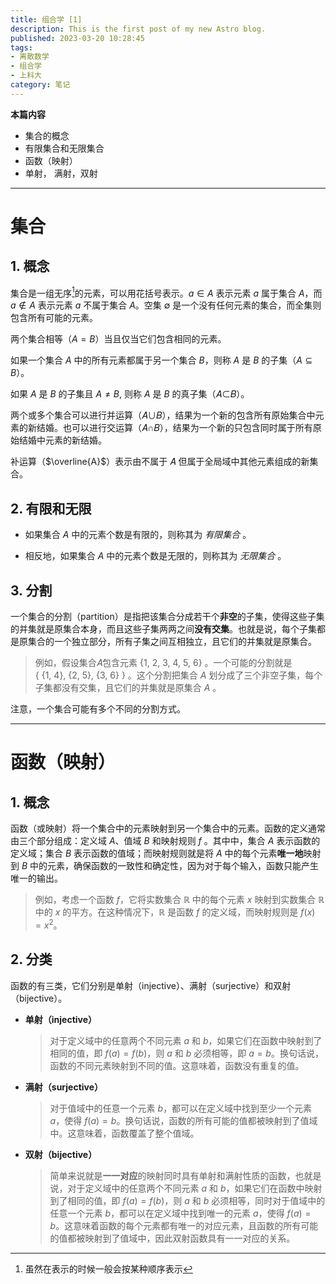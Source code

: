 ```yaml
---
title: 组合学 [1]
description: This is the first post of my new Astro blog.
published: 2023-03-20 10:28:45
tags:
- 离散数学
- 组合学
- 上科大
category: 笔记
---
```



**本篇内容**
- 集合的概念
- 有限集合和无限集合
- 函数（映射）
- 单射， 满射，双射

<!--more-->

---


# 集合
## 1. 概念
集合是一组无序[^1]的元素，可以用花括号表示。$a \in A$ 表示元素 $a$ 属于集合 $A$，而 $a \notin A$ 表示元素 $a$ 不属于集合 $A$。空集 $\emptyset$ 是一个没有任何元素的集合，而全集则包含所有可能的元素。

两个集合相等（$A=B$）当且仅当它们包含相同的元素。

如果一个集合 $A$ 中的所有元素都属于另一个集合 $B$，则称 $A$ 是 $B$ 的子集（$A \subseteq B$）。

如果 $A$ 是 $B$ 的子集且 $A \neq B$, 则称 $A$ 是 $B$ 的真子集（𝐴⊂𝐵）。

两个或多个集合可以进行并运算（𝐴∪𝐵），结果为一个新的包含所有原始集合中元素的新结婚。也可以进行交运算（𝐴∩𝐵），结果为一个新的只包含同时属于所有原始结婚中元素的新结婚。

补运算（$\overline{A}$）表示由不属于 𝐴 但属于全局域中其他元素组成的新集合。

[^1]: 虽然在表示的时候一般会按某种顺序表示

## 2. 有限和无限
- 如果集合 $A$ 中的元素个数是有限的，则称其为 *有限集合* 。

- 相反地，如果集合 $A$ 中的元素个数是无限的，则称其为 *无限集合* 。


## 3. 分割
一个集合的分割（partition）是指把该集合分成若干个**非空**的子集，使得这些子集的并集就是原集合本身，而且这些子集两两之间**没有交集**。也就是说，每个子集都是原集合的一个独立部分，所有子集之间互相独立，且它们的并集就是原集合。

>例如，假设集合𝐴包含元素 $\{1,\ 2,\ 3,\ 4,\ 5,\ 6\}$ 。一个可能的分割就是$\{\ \{1,\ 4\},\ \{2,\ 5\},\ \{3,\ 6\}\ \}$ 。这个分割把集合 $A$ 划分成了三个非空子集，每个子集都没有交集，且它们的并集就是原集合 $A$ 。

注意，一个集合可能有多个不同的分割方式。

---

# 函数（映射）

## 1. 概念
函数（或映射）将一个集合中的元素映射到另一个集合中的元素。函数的定义通常由三个部分组成：定义域 $A$、值域 $B$ 和映射规则 $f$ 。其中中，集合 $A$ 表示函数的定义域；集合 $B$ 表示函数的值域；而映射规则就是将 $A$ 中的每个元素**唯一地**映射到 $B$ 中的元素，确保函数的一致性和确定性，因为对于每个输入，函数只能产生唯一的输出。

>例如，考虑一个函数 $f$，它将实数集合 $\mathbb{R}$ 中的每个元素 $x$ 映射到实数集合 $\mathbb{R}$ 中的 $x$ 的平方。在这种情况下，$\mathbb{R}$ 是函数 $f$ 的定义域，而映射规则是 $f(x) = x^2$。


## 2. 分类
函数的有三类，它们分别是单射（injective）、满射（surjective）和双射（bijective）。

- **单射（injective）**
    >对于定义域中的任意两个不同元素 $a$ 和 $b$，如果它们在函数中映射到了相同的值，即 $f(a) = f(b)$，则 $a$ 和 $b$ 必须相等，即 $a = b$。换句话说，函数的不同元素映射到不同的值。这意味着，函数没有重复的值。

- **满射（surjective）**
    >对于值域中的任意一个元素 $b$，都可以在定义域中找到至少一个元素 $a$，使得 $f(a) = b$。换句话说，函数的所有可能的值都被映射到了值域中。这意味着，函数覆盖了整个值域。

- **双射（bijective）**
    >简单来说就是**一一对应**的映射同时具有单射和满射性质的函数，也就是说，对于定义域中的任意两个不同元素 $a$ 和 $b$，如果它们在函数中映射到了相同的值，即 $f(a) = f(b)$，则 $a$ 和 $b$ 必须相等，同时对于值域中的任意一个元素 $b$，都可以在定义域中找到唯一的元素 $a$，使得 $f(a) = b$。这意味着函数的每个元素都有唯一的对应元素，且函数的所有可能的值都被映射到了值域中，因此双射函数具有一一对应的关系。




